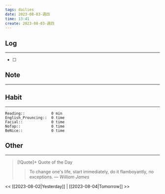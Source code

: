```yaml
---
tags: dailies  
date: 2023-08-03-週四
time: 13:41
create: 2023-08-03-週四
---
```


## Log
---
- [ ] 

## Note
---

## Habit
---
```
Reading::            0 min
English_Prouncing::  0 time
Facial::             0 time
Nofap::              0 time
BeNice::             0 time

```
## Other
---

> [!Quote]+ Quote of the Day
> > To change one's life, start immediately, do it flamboyantly, no exceptions.
> — <cite>William James</cite>

<< [[2023-08-02|Yesterday]] | [[2023-08-04|Tomorrow]] >>